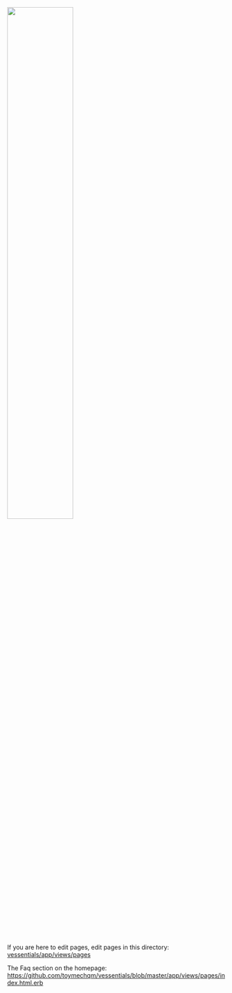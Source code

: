 <img width="55%" src="https://d26dzxoao6i3hh.cloudfront.net/items/3Z0W1J3C0G2O0S1S2X2t/Image%202017-09-04%20at%2020.26.11.png?v=a531de9b">

If you are here to edit pages, edit pages in this directory:
<br> <a href="https://github.com/toymechqm/vessentials/tree/master/app/views/pages">vessentials/app/views/pages</a>

The Faq section on the homepage:
https://github.com/toymechqm/vessentials/blob/master/app/views/pages/index.html.erb
